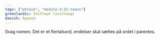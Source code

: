 ```yaml
---
tags: ["phrase", "module-3-21-towns"]
greenlandic: Ivittuut (ivittooq)
danish: bynavn
---
```

Svag nomen. Det er et flertalsord, endelser skal sættes på ordet i parentes.